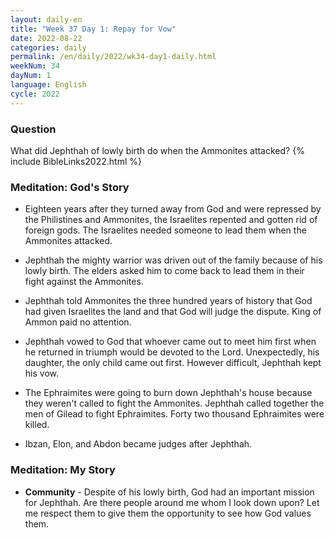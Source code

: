 ```yaml
---
layout: daily-en
title: "Week 37 Day 1: Repay for Vow"
date: 2022-08-22
categories: daily
permalink: /en/daily/2022/wk34-day1-daily.html
weekNum: 34
dayNum: 1
language: English
cycle: 2022
---
```

### Question     
What did Jephthah of lowly birth do when the Ammonites attacked?
{% include BibleLinks2022.html %} 

### Meditation: God's Story   
+ Eighteen years after they turned away from God and were repressed by the Philistines and Ammonites, the Israelites repented and gotten rid of foreign gods. The Israelites needed someone to lead them when the Ammonites attacked. 

+ Jephthah the mighty warrior was driven out of the family because of his lowly birth. The elders asked him to come back to lead them in their fight against the Ammonites. 

+ Jephthah told Ammonites the three hundred years of history that God had given Israelites the land and that God will judge the dispute. King of Ammon paid no attention. 

+ Jephthah vowed to God that whoever came out to meet him first when he returned in triumph would be devoted to the Lord. Unexpectedly, his daughter, the only child came out first. However difficult, Jephthah kept his vow. 

+ The Ephraimites were going to burn down Jephthah's house because they weren't called to fight the Ammonites. Jephthah called together the men of Gilead to fight Ephraimites. Forty two thousand Ephraimites were killed. 

+ Ibzan, Elon, and Abdon became judges after Jephthah. 

### Meditation: My Story   
+ **Community** - Despite of his lowly birth, God had an important mission for Jephthah. Are there people around me whom I look down upon? Let me respect them to give them the opportunity to see how God values them. 
